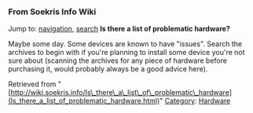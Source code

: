 
### From Soekris Info Wiki



Jump to: [navigation](Is_there_a_list_of_problematic_hardware.html#column-one), [search](Is_there_a_list_of_problematic_hardware.html#searchInput) 
**Is there a list of problematic hardware?**


Maybe some day. Some devices are known to have "issues". Search the archives to
begin with if you're planning to install some device you're not sure about
(scanning the archives for any piece of hardware before purchasing it, would
probably always be a good advice here).





Retrieved from "[http://wiki.soekris.info/Is\_there\_a\_list\_of\_problematic\_hardware](Is_there_a_list_of_problematic_hardware.html)"
[Category](https://web.archive.org/web/20180610231559/http://wiki.soekris.info/Special:Categories "Special:Categories"): [Hardware](https://web.archive.org/web/20180610231559/http://wiki.soekris.info/Category:Hardware "Category:Hardware")

 

